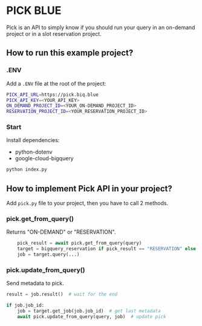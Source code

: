 # PICK BLUE

Pick is an API to simply know if you should run your query in an on-demand project or in a slot reservation project.

## How to run this example project?

### .ENV

Add a `.ENV` file at the root of the project:

```sh
PICK_API_URL=https://pick.biq.blue
PICK_API_KEY=<YOUR_API_KEY>
ON_DEMAND_PROJECT_ID=<YOUR_ON-DEMAND_PROJECT_ID>
RESERVATION_PROJECT_ID=<YOUR_RESERVATION_PROJECT_ID>
```

### Start

Install dependencies:
- python-dotenv
- google-cloud-bigquery

```sh
python index.py
```

## How to implement Pick API in your project?

Add `pick.py` file to your project, then you have to call 2 methods.

### pick.get_from_query()

Returns "ON-DEMAND" or "RESERVATION".

```py
    pick_result = await pick.get_from_query(query)
    target = bigquery_reservation if pick_result == "RESERVATION" else bigquery_on_demand
    job = target.query(...)
```

### pick.update_from_query()

Send metadata to pick.

```py
result = job.result()  # wait for the end

if job.job_id:
    job = target.get_job(job.job_id)  # get last metadata
    await pick.update_from_query(query, job)  # update pick
```